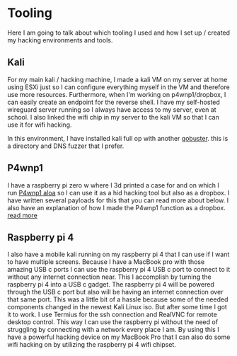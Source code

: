 # Tooling
Here I am going to talk about which tooling I used and how I set up / created my hacking environments and tools.

## Kali
For my main kali / hacking machine, I made a kali VM on my server at home using ESXi just so I can configure everything myself in the VM and therefore use more resources. Furthermore, when I'm working on p4wnp1/dropbox, I can easily create an endpoint for the reverse shell. I have my self-hosted wireguard server running so I always have access to my server, even at school. I also linked the wifi chip in my server to the kali VM so that I can use it for wifi hacking.

In this environment, I have installed kali full op with another [gobuster](https://github.com/OJ/gobuster). this is a directory and DNS fuzzer that I prefer.

## P4wnp1
I have a raspberry pi zero w where I 3d printed a case for and on which I run [P4wnp1 aloa](https://github.com/RoganDawes/P4wnP1_aloa) so I can use it as a hid hacking tool but also as a dropbox. I have written several payloads for this that you can read more about below. I also have an explanation of how I made the P4wnp1 function as a dropbox. [read more](p4wnp1)

## Raspberry pi 4
I also have a mobile kali running on my raspberry pi 4 that I can use if I want to have multiple screens.
Because I have a MacBook pro with those amazing USB c ports I can use the raspberry pi 4 USB c port to connect to it without any internet connection near.
This I accomplish by turning the raspberry pi 4 into a USB c gadget.
The raspberry pi 4 will be powered through the USB c port but also will be having an internet connection over that same port.
This was a little bit of a hassle because some of the needed components changed in the newest Kali Linux iso.
But after some time I got it to work.
I use Termius for the ssh connection and RealVNC for remote desktop control.
This way I can use the raspberry pi without the need of struggling by connecting with a network every place I am.
By using this I have a powerful hacking device on my MacBook Pro that I can also do some wifi hacking on by utilizing the raspberry pi 4 wifi chipset.